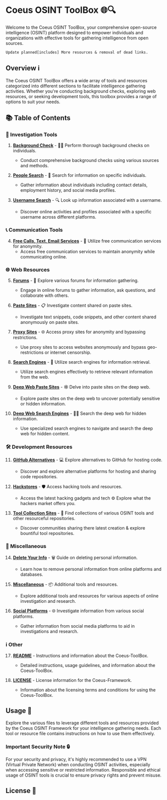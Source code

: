 # Coeus OSINT ToolBox 🌐🔍

Welcome to the Coeus OSINT ToolBox, your comprehensive open-source intelligence (OSINT) platform designed to empower individuals and organizations with effective tools for gathering intelligence from open sources.

``Update planned[includes] More resources & removal of dead links.``

## Overview ℹ️

The Coeus OSINT ToolBox offers a wide array of tools and resources categorized into different sections to facilitate intelligence gathering activities. Whether you're conducting background checks, exploring web resources, or seeking development tools, this toolbox provides a range of options to suit your needs.

## 📚 Table of Contents

### 🔎 Investigation Tools
1. **[Background Check](Background-Check.md)** - 🕵️‍♂️ Perform thorough background checks on individuals.
   - Conduct comprehensive background checks using various sources and methods.

2. **[People Search](People-Search.md)** - 👥 Search for information on specific individuals.
   - Gather information about individuals including contact details, employment history, and social media profiles.

3. **[Username Search](Username-Search.md)** - 🔍 Look up information associated with a username.
   - Discover online activities and profiles associated with a specific username across different platforms.

### 📞 Communication Tools
4. **[Free Calls, Text, Email Services](Free_Calls-Text-Email_services.md)** - 📱 Utilize free communication services for anonymity.
   - Access free communication services to maintain anonymity while communicating online.

### 🌐 Web Resources
5. **[Forums](Forums.md)** - 💬 Explore various forums for information gathering.
   - Engage in online forums to gather information, ask questions, and collaborate with others.

6. **[Paste Sites](Paste-Sites.md)** - 📋 Investigate content shared on paste sites.
   - Investigate text snippets, code snippets, and other content shared anonymously on paste sites.

7. **[Proxy Sites](Proxy-Sites.txt)** - 🌐 Access proxy sites for anonymity and bypassing restrictions.
   - Use proxy sites to access websites anonymously and bypass geo-restrictions or internet censorship.

8. **[Search Engines](Search-Engines.md)** - 🔎 Utilize search engines for information retrieval.
   - Utilize search engines effectively to retrieve relevant information from the web.

9. **[Deep Web Paste Sites](DeepWeb-Paste-Sites.txt)** - 🕸️ Delve into paste sites on the deep web.
   - Explore paste sites on the deep web to uncover potentially sensitive or hidden information.

10. **[Deep Web Search Engines](DeepWeb-Search-Engines.txt)** - 🕵️‍♂️ Search the deep web for hidden information.
    - Use specialized search engines to navigate and search the deep web for hidden content.

### 🛠️ Development Resources
11. **[GitHub Alternatives](Github_Alternatives.md)** - 💻 Explore alternatives to GitHub for hosting code.
    - Discover and explore alternative platforms for hosting and sharing code repositories.

12. **[Hackstores](Hackstores.md)** - 🛡️ Access hacking tools and resources.
    - Access the latest hacking gadgets and tech ⚙️ Explore what the hackers market offers you.

13. **[Tool Collection Sites](Tool-collection-sites.md)** - 🧰 Find collections of various OSINT tools and other resourceful repositories.
    - Discover communities sharing there latest creation & explore bountiful tool repositories.

### 🔄 Miscellaneous
14. **[Delete Your Info](Delete-Your-Info.md)** - 🗑️ Guide on deleting personal information.
    - Learn how to remove personal information from online platforms and databases.

15. **[Miscellaneous](Miscellaneous.md)** - 📦 Additional tools and resources.
    - Explore additional tools and resources for various aspects of online investigation and research.

16. **[Social Platforms](Social_Platforms.json)** - 🌐 Investigate information from various social platforms.
    - Gather information from social media platforms to aid in investigations and research.

### ℹ️ Other
17. **[README](README.md)** - Instructions and information about the Coeus-ToolBox.
    - Detailed instructions, usage guidelines, and information about the Coeus-ToolBox.

18. **[LICENSE](LICENSE)** - License information for the Coeus-Framework.
    - Information about the licensing terms and conditions for using the Coeus-ToolBox.

## Usage 🚀

Explore the various files to leverage different tools and resources provided by the Coeus OSINT Framework for your intelligence gathering needs. Each tool or resource file contains instructions on how to use them effectively.

### Important Security Note 🔒

For your security and privacy, it's highly recommended to use a VPN (Virtual Private Network) when conducting OSINT activities, especially when accessing sensitive or restricted information. Responsible and ethical usage of OSINT tools is crucial to ensure privacy rights and prevent misuse.

## License 📜
